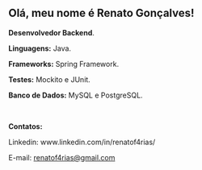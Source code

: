 ## Olá, meu nome é Renato Gonçalves!
<p align="left"> 

 <strong>Desenvolvedor Backend</strong>.
</p>

<p align="left">
 <strong> Linguagens:</strong> Java.
</p>
<p align="left">
 <strong> Frameworks:</strong> Spring Framework.
</p>
<p align="left">
 <strong> Testes:</strong> Mockito e JUnit.
</p>
<p align="left">
 <strong> Banco de Dados:</strong> MySQL e PostgreSQL.
</p>


<br>

<p align="left">
<strong>Contatos:</strong>
</p>

<p align="left">
Linkedin: www.linkedin.com/in/renatof4rias/  

E-mail: renatof4rias@gmail.com
</p>
